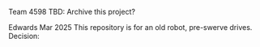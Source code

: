 Team 4598 
TBD: Archive this project?

Edwards Mar 2025
This repository is for an old robot, pre-swerve drives. 
Decision:
